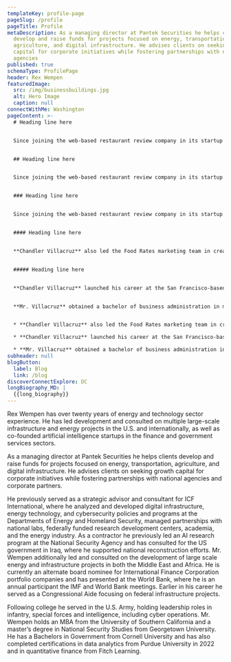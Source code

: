```yaml
---
templateKey: profile-page
pageSlug: /profile
pageTitle: Profile
metaDescription: As a managing director at Pantek Securities he helps clients
  develop and raise funds for projects focused on energy, transportation,
  agriculture, and digital infrastructure. He advises clients on seeking growth
  capital for corporate initiatives while fostering partnerships with national
  agencies
published: true
schemaType: ProfilePage
header: Rex Wempen
featuredImage:
  src: /img/businessbuildings.jpg
  alt: Hero Image
  caption: null
connectWithMe: Washington
pageContent: >-
  # Heading line here


  Since joining the web-based restaurant review company in its startup phase, **Chandler Villacruz** has spearheaded market research activities that have allowed the firm to build effective advertising campaigns and achieve sound business growth.


  ## Heading line here


  Since joining the web-based restaurant review company in its startup phase, **Chandler Villacruz** has spearheaded market research activities that have allowed the firm to build effective advertising campaigns and achieve sound business growth.


  ### Heading line here


  Since joining the web-based restaurant review company in its startup phase, **Chandler Villacruz** has spearheaded market research activities that have allowed the firm to build effective advertising campaigns and achieve sound business growth.


  #### Heading line here


  **Chandler Villacruz** also led the Food Rates marketing team in creating a successful *user rewards program* that boosted online signups by 10,000 accounts in its first 30 days. For his achievements in his field, the [San Francisco Business Times](file:///home/surajit/Downloads/executives%20(2)/executives/profile.html#) recognized him as one of its “40 Under 40” *business leaders* in 2014.


  ##### Heading line here


  **Chandler Villacruz** launched his career at the San Francisco-based Healthy Living. After only six years with the firm, he advanced from his position of marketing associate to the role of marketing director.


  **Mr. Villacruz** obtained a bachelor of business administration in marketing from the Mays Business School at Texas A&M University, where he pursued the Advertising Strategy career track. Subsequently, he earned a master of science in marketing at the University of Southern California.


  * **Chandler Villacruz** also led the Food Rates marketing team in creating a successful *user rewards program* that boosted online signups by 10,000 accounts in its first 30 days. For his achievements in his field, the [San Francisco Business Times](file:///home/surajit/Downloads/executives%20(2)/executives/profile.html#) recognized him as one of its “40 Under 40” *business leaders* in 2014.

  * **Chandler Villacruz** launched his career at the San Francisco-based Healthy Living. After only six years with the firm, he advanced from his position of marketing associate to the role of marketing director.

  * **Mr. Villacruz** obtained a bachelor of business administration in marketing from the Mays Business School at Texas A&M University, where he pursued the Advertising Strategy career track. Subsequently, he earned a master of science in marketing at the University of Southern California.
subheader: null
blogButton:
  label: Blog
  link: /blog
discoverConnectExplore: DC
longBiography_MD: |
  {{long_biography}}
---
```

Rex Wempen has over twenty years of energy and technology sector experience. He has led development and consulted on multiple large-scale infrastructure and energy projects in the U.S. and internationally, as well as co-founded artificial intelligence startups in the finance and government services sectors.

As a managing director at Pantek Securities he helps clients develop and raise funds for projects focused on energy, transportation, agriculture, and digital infrastructure. He advises clients on seeking growth capital for corporate initiatives while fostering partnerships with national agencies and corporate partners.

He previously served as a strategic advisor and consultant for ICF International, where he analyzed and developed digital infrastructure, energy technology, and cybersecurity policies and programs at the Departments of Energy and Homeland Security, managed partnerships with national labs, federally funded research development centers, academia, and the energy industry. As a contractor he previously led an AI research program at the National Security Agency and has consulted for the US government in Iraq, where he supported national reconstruction efforts. Mr. Wempen additionally led and consulted on the development of large scale energy and infrastructure projects in both the Middle East and Africa. He is currently an alternate board nominee for International Finance Corporation portfolio companies and has presented at the World Bank, where he is an annual participant the IMF and World Bank meetings. Earlier in his career he served as a Congressional Aide focusing on federal infrastructure projects.

Following college he served in the U.S. Army, holding leadership roles in infantry, special forces and intelligence, including cyber operations. Mr. Wempen holds an MBA from the University of Southern California and a master’s degree in National Security Studies from Georgetown University. He has a Bachelors in Government from Cornell University and has also completed certifications in data analytics from Purdue University in 2022 and in quantitative finance from Fitch Learning.